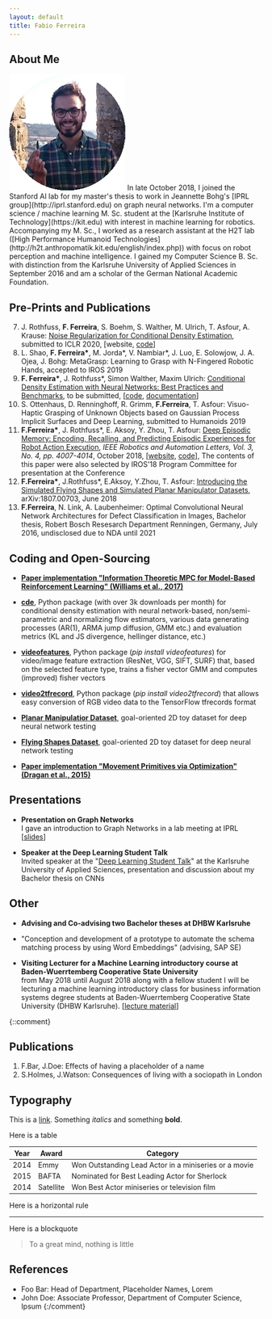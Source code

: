 ```yaml
---
layout: default
title: Fabio Ferreira
---
```


## About Me

<img class="profile-picture" src="pic.gif">
In late October 2018, I joined the Stanford AI lab for my master's thesis to work in Jeannette Bohg's [IPRL group](http://iprl.stanford.edu) on graph neural networks. I'm a computer science / machine learning M. Sc. student at the [Karlsruhe Institute of Technology](https://kit.edu) with interest in machine learning for robotics. Accompanying my M. Sc., I worked as a research assistant at the H2T lab ([High Performance Humanoid Technologies](http://h2t.anthropomatik.kit.edu/english/index.php)) with focus on robot perception and machine intelligence. I gained my Computer Science B. Sc. with distinction from the Karlsruhe University of Applied Sciences in September 2016 and am a scholar of the German National Academic Foundation.

## Pre-Prints and Publications
7. J. Rothfuss, **F. Ferreira**, S. Boehm, S. Walther, M. Ulrich, T. Asfour, A. Krause: [Noise Regularization for Conditional Density Estimation](https://arxiv.org/abs/1907.08982), submitted to ICLR 2020, [website, [code](https://github.com/freelunchtheorem/Conditional_Density_Estimation)]
6. L. Shao, **F. Ferreira\***, M. Jorda\*, V. Nambiar*, J. Luo, E. Solowjow, J. A. Ojea, J. Bohg: MetaGrasp: Learning to Grasp with N-Fingered Robotic Hands, accepted to IROS 2019
5. **F. Ferreira\***, J. Rothfuss\*, Simon Walther, Maxim Ulrich: [Conditional Density Estimation with Neural Networks: Best Practices and Benchmarks](https://arxiv.org/abs/1903.00954), to be submitted, [[code](https://github.com/freelunchtheorem/Conditional_Density_Estimation/), [documentation](https://jonasrothfuss.github.io/Conditional_Density_Estimation)]
4. S. Ottenhaus, D. Renninghoff, R. Grimm, **F.Ferreira**, T. Asfour: Visuo-Haptic Grasping of Unknown Objects based on Gaussian Process Implicit Surfaces and Deep Learning, submitted to Humanoids 2019
3. **F.Ferreira\***, J. Rothfuss\*, E. Aksoy, Y. Zhou, T. Asfour: [Deep Episodic Memory: Encoding, Recalling, and Predicting Episodic Experiences for Robot Action Execution](https://arxiv.org/abs/1801.04134), *IEEE Robotics and Automation Letters, Vol. 3, No. 4, pp. 4007-4014*, October 2018, [[website](http://h2t-projects.webarchiv.kit.edu/Projects/episodicmemory), [code](https://github.com/jonasrothfuss/DeepEpisodicMemory)], The contents of this paper were also selected by IROS'18 Program Committee for presentation at the Conference
2. **F.Ferreira\***, J.Rothfuss\*, E.Aksoy, Y.Zhou, T. Asfour: [Introducing the Simulated Flying Shapes and Simulated Planar Manipulator Datasets](https://arxiv.org/abs/1807.00703), arXiv:1807.00703, June 2018
1. **F.Ferreira**, N. Link, A. Laubenheimer: Optimal Convolutional Neural Network Architectures for Defect Classification in Images, Bachelor thesis, Robert Bosch Resesarch Department Renningen, Germany, July 2016, undisclosed due to NDA until 2021

## Coding and Open-Sourcing
+ __[Paper implementation "Information Theoretic MPC for Model-Based Reinforcement Learning" (Williams et al., 2017)](https://github.com/ferreirafabio/mppi_pendulum)__

+ **[cde](https://github.com/freelunchtheorem/Conditional_Density_Estimation)**, Python package (with over 3k downloads per month) for conditional density estimation with neural network-based, non/semi-parametric and normalizing flow estimators, various data generating processes (AR(1), ARMA jump diffusion, GMM etc.) and evaluation metrics (KL and JS divergence, hellinger distance, etc.) 

+ **[videofeatures](https://github.com/jonasrothfuss/videofeatures)**, Python package (*pip install videofeatures*) for video/image feature extraction (ResNet, VGG, SIFT, SURF) that, based on the selected feature type, trains a fisher vector GMM and computes (improved) fisher vectors

+ **[video2tfrecord](https://github.com/ferreirafabio/video2tfrecord)**, Python package (*pip install video2tfrecord*) that allows easy conversion of RGB video data to the TensorFlow tfrecords format

+ **[Planar Manipulatior Dataset](https://github.com/ferreirafabio/PlanarManipulatorDataset)**, goal-oriented 2D toy dataset for deep neural network testing

+ **[Flying Shapes Dataset](https://github.com/ferreirafabio/FlyingShapesDataset)**, goal-oriented 2D toy dataset for deep neural network testing

+ __[Paper implementation "Movement Primitives via Optimization" (Dragan et al., 2015)](https://github.com/ferreirafabio/movement_primitives_via_optimization)__ <br/>

## Presentations
+ __Presentation on Graph Networks__<br/>
I gave an introduction to Graph Networks in a lab meeting at IPRL [[slides](https://www.dropbox.com/sh/dnjnjggevvxo8jl/AAA5B2f7QP7LW7YIqjYeElvia?dl=0)]

+ __Speaker at the Deep Learning Student Talk__ <br/>
Invited speaker at the "[Deep Learning Student Talk](https://ferreirafabio.github.io/data/posterdl.pdf)" at the Karlsruhe University of Applied Sciences, presentation and discussion about my Bachelor thesis on CNNs

## Other
+ __Advising and Co-advising two Bachelor theses at DHBW Karlsruhe__<br/>
- "Conception and development of a prototype to automate the schema matching process by using Word Embeddings" (advising, SAP SE)

+ __Visiting Lecturer for a Machine Learning introductory course at Baden-Wuerrtemberg Cooperative State University__<br/>
from May 2018 until August 2018 along with a fellow student I will be lecturing a machine learning introductory class for business information systems degree students at Baden-Wuerrtemberg Cooperative State University (DHBW Karlsruhe). [[lecture material](https://github.com/ferreirafabio/Intro_to_ML_DHBW)]

{::comment}
## Publications

1. F.Bar, J.Doe: Effects of having a placeholder of a name
2. S.Holmes, J.Watson: Consequences of living with a sociopath in London

## Typography

This is a [link](http://google.com). Something *italics* and something **bold**.

Here is a table

Year | Award | Category
-----|-------|--------
2014 | Emmy  | Won Outstanding Lead Actor in a miniseries or a movie
2015 | BAFTA | Nominated for Best Leading Actor for Sherlock
2014 | Satellite | Won Best Actor miniseries or television film

Here is a horizontal rule

---

Here is a blockquote

> To a great mind, nothing is little

## References

* Foo Bar: Head of Department, Placeholder Names, Lorem
* John Doe: Associate Professor, Department of Computer Science, Ipsum
{:/comment}
